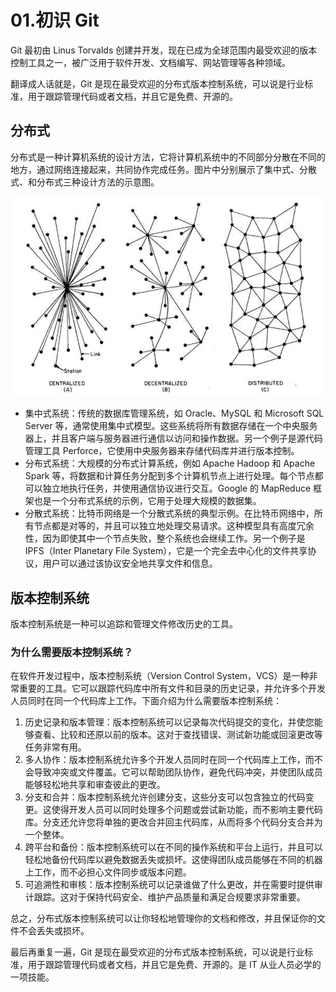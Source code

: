 # 01.初识 Git

Git 最初由 Linus Torvalds 创建并开发，现在已成为全球范围内最受欢迎的版本控制工具之一，被广泛用于软件开发、文档编写、网站管理等各种领域。

翻译成人话就是，Git 是现在最受欢迎的分布式版本控制系统，可以说是行业标准，用于跟踪管理代码或者文档，并且它是免费、开源的。

## 分布式

分布式是一种计算机系统的设计方法，它将计算机系统中的不同部分分散在不同的地方，通过网络连接起来，共同协作完成任务。图片中分别展示了集中式、分散式、和分布式三种设计方法的示意图。

![1-1集中式、分散式、分布式示意图.png](./images/1-1集中式、分散式、分布式示意图.png)

- 集中式系统：传统的数据库管理系统，如 Oracle、MySQL 和 Microsoft SQL Server 等，通常使用集中式模型。这些系统将所有数据存储在一个中央服务器上，并且客户端与服务器进行通信以访问和操作数据。另一个例子是源代码管理工具 Perforce，它使用中央服务器来存储代码库并进行版本控制。
- 分布式系统：大规模的分布式计算系统，例如 Apache Hadoop 和 Apache Spark 等，将数据和计算任务分配到多个计算机节点上进行处理。每个节点都可以独立地执行任务，并使用通信协议进行交互。Google 的 MapReduce 框架也是一个分布式系统的示例，它用于处理大规模的数据集。
- 分散式系统：比特币网络是一个分散式系统的典型示例。在比特币网络中，所有节点都是对等的，并且可以独立地处理交易请求。这种模型具有高度冗余性，因为即使其中一个节点失败，整个系统也会继续工作。另一个例子是 IPFS（Inter Planetary File System），它是一个完全去中心化的文件共享协议，用户可以通过该协议安全地共享文件和信息。

## 版本控制系统

版本控制系统是一种可以追踪和管理文件修改历史的工具。

### 为什么需要版本控制系统？

在软件开发过程中，版本控制系统（Version Control System，VCS）是一种非常重要的工具。它可以跟踪代码库中所有文件和目录的历史记录，并允许多个开发人员同时在同一个代码库上工作。下面介绍为什么需要版本控制系统：

1. 历史记录和版本管理：版本控制系统可以记录每次代码提交的变化，并使您能够查看、比较和还原以前的版本。这对于查找错误、测试新功能或回滚更改等任务非常有用。
2. 多人协作：版本控制系统允许多个开发人员同时在同一个代码库上工作，而不会导致冲突或文件覆盖。它可以帮助团队协作，避免代码冲突，并使团队成员能够轻松地共享和审查彼此的更改。
3. 分支和合并：版本控制系统允许创建分支，这些分支可以包含独立的代码变更。这使得开发人员可以同时处理多个问题或尝试新功能，而不影响主要代码库。分支还允许您将单独的更改合并回主代码库，从而将多个代码分支合并为一个整体。
4. 跨平台和备份：版本控制系统可以在不同的操作系统和平台上运行，并且可以轻松地备份代码库以避免数据丢失或损坏。这使得团队成员能够在不同的机器上工作，而不必担心文件同步或版本问题。
5. 可追溯性和审核：版本控制系统可以记录谁做了什么更改，并在需要时提供审计跟踪。这对于保持代码安全、维护产品质量和满足合规要求非常重要。

总之，分布式版本控制系统可以让你轻松地管理你的文档和修改，并且保证你的文件不会丢失或损坏。

最后再重复一遍，Git 是现在最受欢迎的分布式版本控制系统，可以说是行业标准，用于跟踪管理代码或者文档，并且它是免费、开源的。是 IT 从业人员必学的一项技能。
